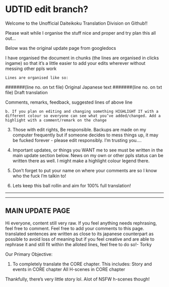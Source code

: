﻿UDTlD edit branch?
=====

Welcome to the Unofficial Daiteikoku Translation Division on Github!!

Please wait while I organise the stuff nice and proper and try plan this all out...

Below was the original update page from googledocs

I have organised the document in chunks (the lines are organised in clicks ingame) so that it’s a little easier to add your edits wherever without messing other ppls work

	Lines are organised like so:

#######(line no. on txt file) Original Japanese text
#######(line no. on txt file) Draft translation

Comments, remarks, feedback, suggested lines of above line

	b. If you plan on editing and changing something HIGHLIGHT IT with a different colour so everyone can see what you’ve added/changed. Add a highlight with a comment/remark on the change


3. Those with edit rights, Be responsible.  Backups are made on my computer frequently but if someone decides to mess things up, it may be fucked forever - please edit responsibly. I’m trusting you....

4. Important updates, or things you WANT me to see must be written in the main update section below. News on my own or other ppls status can be written there as well. I might make a highlight colour legend there.

5. Don’t forget to put your name on where your comments are so I know who the fuck I’m talkin to!

6. Lets keep this ball rollin and aim for 100% full translation!

___________________________________________________________________

----------------
MAIN UPDATE PAGE
----------------
Hi everyone, content still very raw. If you feel anything needs rephrasing, feel free to comment. Feel free to add your comments to this page. translated sentences are written as close to its japanese counterpart as possible to avoid loss of meaning but if you feel creative and are able to rephrase it and still fit within the alloted lines, feel free to do so!- Torky

Our Primary Objective:
1. To completely translate the CORE chapter. This includes:
	Story and events in CORE chapter
	All H-scenes in CORE chapter

Thankfully, there’s very little story lol. Alot of NSFW h-scenes though!
